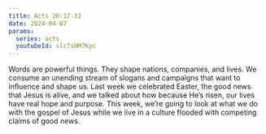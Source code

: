 ```yaml
---
title: Acts 20:17-32
date: 2024-04-07
params:
  series: acts
  youtubeId: slcTsHM7Kyc
---
```


Words are powerful things. They shape nations, companies, and lives. We consume an unending stream of slogans and campaigns that want to influence and shape us. Last week we celebrated Easter, the good news that Jesus is alive, and we talked about how because He’s risen, our lives have real hope and purpose. This week, we’re going to look at what we do with the gospel of Jesus while we live in a culture flooded with competing claims of good news.
